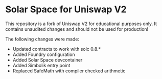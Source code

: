 # Solar Space for Uniswap V2

This repository is a fork of Uniswap V2 for educational purposes only.
It contains unaudited changes and should not be used for production!

The following changes were made:
- Updated contracts to work with solc 0.8.*
- Added Foundry configuration
- Added Solar Space devcontainer
- Added Simbolik entry point
- Replaced SafeMath with compiler checked arithmetic

